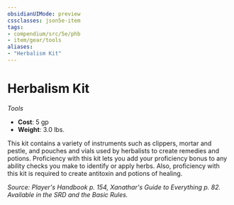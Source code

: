 ```yaml
---
obsidianUIMode: preview
cssclasses: json5e-item
tags:
- compendium/src/5e/phb
- item/gear/tools
aliases: 
- "Herbalism Kit"
---
```

# Herbalism Kit
*Tools*  

- **Cost**: 5 gp
- **Weight**: 3.0 lbs.

This kit contains a variety of instruments such as clippers, mortar and pestle, and pouches and vials used by herbalists to create remedies and potions. Proficiency with this kit lets you add your proficiency bonus to any ability checks you make to identify or apply herbs. Also, proficiency with this kit is required to create antitoxin and potions of healing.

*Source: Player's Handbook p. 154, Xanathar's Guide to Everything p. 82. Available in the SRD and the Basic Rules.*